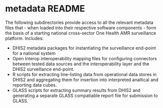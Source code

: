 # metadata README
The following subdirectories provide access to all the relevant metadata files that - when loaded into their respective software components - form the basis of a starting national cross-sector One Health AMR surveillance platform. Includes:
- DHIS2 metadata packages for instantiating the surveillance end-point for a national system
- Open Interop interoperability mapping files for configuring connectors between tested data sources and the interoperability layer and the DHIS2 surveillance end-point.
- R scripts for extracting line-listing data from operational data stores in DHIS2 and aggregating them for insertion into interpreted analtical and reporting data cubes.
- GLASS scripts for extracting summary results from DHIS2 and generating a separate GLASS compatiable report file for submission to GLASS.
